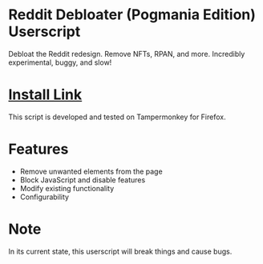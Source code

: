 # Reddit Debloater (Pogmania Edition) Userscript

Debloat the Reddit redesign. Remove NFTs, RPAN, and more. Incredibly experimental, buggy, and slow!

# [Install Link](https://github.com/Enchoseon/reddit-debloater-pogmania-edition-userscript/raw/main/reddit-debloater-pogmania-edition.user.js)

This script is developed and tested on Tampermonkey for Firefox.

# Features

- Remove unwanted elements from the page
- Block JavaScript and disable features
- Modify existing functionality
- Configurability

# Note

In its current state, this userscript will break things and cause bugs.
